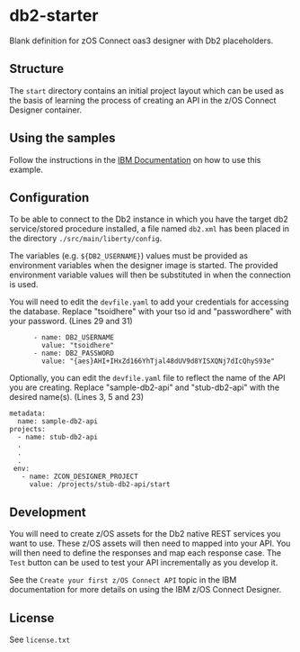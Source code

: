 # db2-starter
Blank definition for zOS Connect oas3 designer with Db2 placeholders.

## Structure
The `start` directory contains an initial project layout which can be used as the basis of learning the process of creating an API in the z/OS Connect Designer container. 

## Using the samples

Follow the instructions in the [IBM Documentation](https://www.ibm.com/docs/en/zosconn/zos-connect/3.0?topic=tutorials-creating-db2-zos-connect-api) on how to use this example.

## Configuration
To be able to connect to the Db2 instance in which you have the target db2 service/stored procedure installed, a file named `db2.xml` has been placed in the directory `./src/main/liberty/config`. 

The variables (e.g. `${DB2_USERNAME}`) values must be provided as environment variables when the designer image is started. The provided environment variable values will then be substituted in when the connection is used.

You will need to edit the `devfile.yaml` to add your credentials for accessing the database.  Replace "tsoidhere" with your tso id and "passwordhere" with your password. (Lines 29 and 31)
```
      - name: DB2_USERNAME
        value: "tsoidhere"
      - name: DB2_PASSWORD
        value: "{aes}AHI+IHxZd166YhTjal48dUV9d8YISXQNj7dIcQhyS93e"
```

Optionally, you can edit the `devfile.yaml` file to reflect the name of the API you are creating.  Replace "sample-db2-api" and "stub-db2-api" with the desired name(s).
(Lines 3, 5 and 23)
```
metadata:
  name: sample-db2-api
projects:
  - name: stub-db2-api
  .
  .
  .
 env:
   - name: ZCON_DESIGNER_PROJECT
     value: /projects/stub-db2-api/start
```

## Development
You will need to create z/OS assets for the Db2 native REST services you want to use. These z/OS assets will then need to mapped into your API. You will then need to define the responses and map each response case. The `Test` button can be used to test your API incrementally as you develop it. 

See the `Create your first z/OS Connect API` topic in the IBM documentation for more details on using the IBM z/OS Connect Designer.


## License

See `license.txt`
